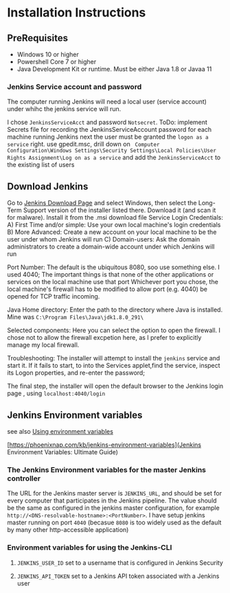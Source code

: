 # Installation Instructions

## PreRequisites

* Windows 10 or higher
* Powershell Core 7 or higher
* Java Development Kit or runtime. Must be either Java 1.8 or Javaa 11

### Jenkins Service account and password

The computer running Jenkins will need a local user (service account) under whihc the jenkins service will run.

I chose `JenkinsServiceAcct` and password `Notsecret`. ToDo: implement Secrets file for recording the JenkinsServiceAccount password for each machine running Jenkins
next the user must be granted the `logon as a service` right. use gpedit.msc, drill down on ` Computer Configuration\Windows Settings\Security Settings\Local Policies\User Rights Assignment\Log on as a service` and add the `JenkinsServiceAcct` to the existing list of users

## Download Jenkins

Go to [Jenkins Download Page](https://www.jenkins.io/download/) and select Windows, then select the Long-Term Support version of the installer listed there.
Download it (and scan it for malware).
Install it from the .msi download file
  Service Login Credentials:
  A) First Time and/or simple: Use your own local machine's login credentials
  B) More Advanced: Create a new account on your local machine to be the user under whom Jenkins will run
  C) Domain-users: Ask the domain administrators to create a domain-wide account under which Jenkins will run

Port Number: The default is the ubiquitous 8080, soo use something else. I used 4040; The important things is that none of the other applications or services on the local machine use that port
  Whichever port you chose, the local machine's firewall has to be modified to allow port (e.g. 4040) be opened for TCP traffic incoming.

Java Home directory: Enter the path to the directory where Java is installed. Mine was `C:\Program Files\Java\jdk1.8.0_291\`

Selected components: Here you can select the option to open the firewall. I chose not to allow the firewall excpetion here, as I prefer to explicitly manage my local firewall.

Troubleshooting: The installer will attempt to install the `jenkins` service and start it. If it fails to start, to into the Services applet,find the service, inspect its Logon properties, and re-enter the password;

The final step, the installer will open the default browser to the Jenkins login page , using `localhost:4040/login`

## Jenkins Environment variables

see also [Using environment variables](https://www.jenkins.io/doc/book/pipeline/jenkinsfile/#using-environment-variables)

[https://phoenixnap.com/kb/jenkins-environment-variables](Jenkins Environment Variables: Ultimate Guide)

### The Jenkins Environment variables for the master Jenkins controller

The URL for the Jenkins master server is `JENKINS_URL`, and should be set for every computer that participates in the Jenkins pipeline. The value should be the same as configured in the jenkins master configuration, for example `http://<DNS-resolvable-hostname>:<PortNumber>`.
I have setup jenkins master running on port `4040` (becasue `8080` is too widely used as the default by many other http-accessible application)

### Environment variables for using the Jenkins-CLI

1) `JENKINS_USER_ID` set to a username that is configured in Jenkins Security

1) `JENKINS_API_TOKEN` set to a Jenkins API token associated with a Jenkins user
